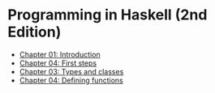 # Programming in Haskell (2nd Edition)

* [Chapter 01: Introduction](./ch01/README.md)
* [Chapter 04: First steps](./ch02/README.md)
* [Chapter 03: Types and classes](./ch03/README.md)
* [Chapter 04: Defining functions](./ch04/README.md)
